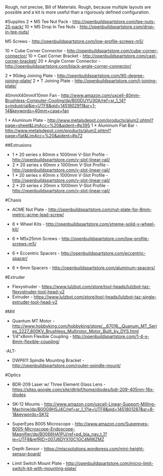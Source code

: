 Rough, not precise, Bill of Materials. Rough, because multiple layouts are possible and a kit is more useful than a rigorously defined configuration. 

#Supplies
2 * M5 Tee Nut Pack - http://openbuildspartstore.com/tee-nuts-25-pack/
10 * M5 Drop In Tee Nuts - http://openbuildspartstore.com/drop-in-tee-nuts/

M5 Screws - http://openbuildspartstore.com/low-profile-screws-m5/

10 * Cube Corner Connector - http://openbuildspartstore.com/cube-corner-connector/
10 * Cast Corner Bracket - http://openbuildspartstore.com/cast-corner-bracket/
20 * Angle Corner Connector - http://openbuildspartstore.com/black-angle-corner-connector/

2 * 90deg Joining Plate - http://openbuildspartstore.com/90-degree-joining-plate/
2 * T Joining Plate - http://openbuildspartstore.com/t-joining-plate/

40mmX40mmX10mm Fan - http://www.amazon.com/uxcell-40mm-Brushless-Computer-Cooling/dp/B00DUYU30A/ref=sr_1_14?s=industrial&ie=UTF8&qid=1451802911&sr=1-14&keywords=40mm+case+fan

1 * Aluminum Plate - http://www.metalsdepot.com/products/alum2.phtml?page=sheet&LimAcc=%20&aident=#p395
1 * Aluminum Flat Bar - http://www.metalsdepot.com/products/alum2.phtml?page=flat&LimAcc=%20&aident=#p72

##Extrusions
* 1 * 20 series x 80mm x 1000mm V-Slot Profile - http://openbuildspartstore.com/v-slot-linear-rail/
* 2 * 20 series x 60mm x 1000mm V-Slot Profile - http://openbuildspartstore.com/v-slot-linear-rail/
* 1 * 20 series x 40mm x 1000mm V-Slot Profile - http://openbuildspartstore.com/v-slot-linear-rail/
* 2 * 20 series x 20mm x 1000mm V-Slot Profile - http://openbuildspartstore.com/v-slot-linear-rail/

#Chasis
* ACME Nut Plate - http://openbuildspartstore.com/nut-plate-for-8mm-metric-acme-lead-screw/

* 6 * Wheel Kits - http://openbuildspartstore.com/xtreme-solid-v-wheel-kit/
* 6 * M5x25mm Screws - http://openbuildspartstore.com/low-profile-screws-m5/
* 6 * Eccentric Spacers - http://openbuildspartstore.com/eccentric-spacer/
* 6 * 6mm Spacers - http://openbuildspartstore.com/aluminum-spacers/

#Extruder
* Flexystruder - https://www.lulzbot.com/store/tool-heads/lulzbot-taz-flexystruder-tool-head-v2
* Extruder - https://www.lulzbot.com/store/tool-heads/lulzbot-taz-single-extruder-tool-head-v2

#Mill
* Quantum MT Motor - http://www.hobbyking.com/hobbyking/store/__67016__Quanum_MT_Series_2227_800KV_Brushless_Multirotor_Motor_Built_by_DYS.html
* 1/4"x8mm Flexible Coupling - http://openbuildspartstore.com/1-4-x-8mm-flexible-coupling/

-ALT-
* DWP611 Spindle Mounting Bracket - http://openbuildspartstore.com/router-spindle-mount/

#Optics
* BDR-209 Laser w/ Three Element Glass Lens - https://sites.google.com/site/dtrlpf/home/diodes/bdr-209-405nm-16x-diodes
* SK-12 Mounts - http://www.amazon.com/uxcell-Linear-Support-Milling-Machine/dp/B00G9HSJ4C/ref=sr_1_1?ie=UTF8&qid=1451801287&sr=8-1&keywords=SK12

* SuperEyes B005 Microscope - http://www.amazon.com/Supereyes-B005-Microscope-Endoscope-Magnifier/dp/B0066HA1PU/ref=pd_bia_nav_t_1?ie=UTF8&refRID=007J6DYX10C1GC4MWZMZ

* Depth Sensor - https://miscsolutions.wordpress.com/mini-height-sensor-board/
* Limit Switch Mount Plate - http://openbuildspartstore.com/micro-limit-switch-kit-with-mounting-plate/
